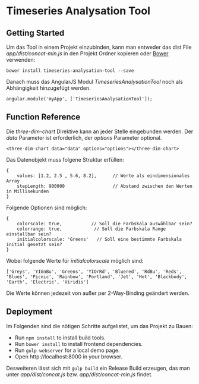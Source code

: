 # Timeseries Analysation Tool

## Getting Started

Um das Tool in einem Projekt einzubinden, kann man entweder das dist File *app/dist/concat-min.js* in den Projekt Ordner kopieren oder [Bower](https://bower.io/) verwenden:

```bower install timeseries-analysation-tool --save```

Danach muss das AngularJS Modul *TimeseriesAnalysationTool* noch als Abhängigkeit hinzugefügt werden.

```
angular.module('myApp', ['TimeseriesAnalysationTool']);
```

## Function Reference

Die *three-dim-chart* Direktive kann an jeder Stelle eingebunden werden. Der *data* Parameter ist erforderlich, der *options* Parameter optional.

```
<three-dim-chart data="data" options="options"></three-dim-chart>
```

Das Datenobjekt muss folgene Struktur erfüllen:

```
{
    values: [1.2, 2.5 , 5.6, 8.2],		// Werte als eindimensionales Array
    stepLength: 900000				    // Abstand zwischen den Werten in Millisekunden
}
```

Folgende Optionen sind möglich:

```
{
    colorscale: true, 			// Soll die Farbskala auswählbar sein?
    colorrange: true,			 // Soll die Farbskala Range einstallbar sein?
    initialcolorscale: 'Greens'   // Soll eine bestimmte Farbskala initial gesetzt sein?
}
```

Wobei folgende Werte für *initialcolorscale* möglich sind:

```
['Greys', 'YIGnBu', 'Greens', 'YIOrRd', 'Bluered', 'RdBu', 'Reds', 'Blues', 'Picnic', 'Rainbow', 'Portland', 'Jet', 'Hot', 'Blackbody', 'Earth', 'Electric', 'Viridis']
```

Die Werte können jedezeit von außer per 2-Way-Binding geändert werden.

## Deployment

Im Folgenden sind die nötigen Schritte aufgelistet, um das Projekt zu Bauen:

 - Run ```npm install``` to install build tools.
 - Run ```bower install``` to install frontend dependencies.
 - Run ```gulp webserver``` for a local demo page.
 - Open http://localhost:8000 in your browser.

Desweiteren lässt sich mit ```gulp build``` ein Release Build erzeugen, das man unter *app/dist/concat.js* bzw. *app/dist/concat-min.js* findet.
